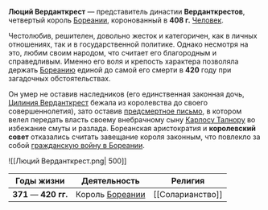 **Люций Верданткрест** —  представитель династии **Верданткрестов**, четвертый король [Бореании](Бореания), коронованный в **408 г.** [Человек](Люди).

Честолюбив, решителен, довольно жесток и категоричен, как в личных отношениях, так и в государственной политике. Однако несмотря на это, любим своим народом, что считает его благородным и справедливым. Именно его воля и крепость характера позволяла держать [Бореанию](Бореания) единой до самой его смерти в **420** году при загадочных обстоятельствах. 

Он умер не оставив наследников (его единственная законная дочь, [Цилиния Верданткрест](Цилиния%20Верданткрест.md) бежала из королевства до своего совершеннолетия), зато оставив [предсмертное письмо](Предсмертное%20письмо%20Люция%20Верданткреста.md), в котором велел передать власть своему внебрачному сыну [Карлосу Талнору](Карлос%20Талнор) во избежание смуты и разлада. Бореанская аристократия и **королевский совет** отказались считать завещание короля законным, что повлекло за собой [гражданскую войну в Бореании](Бореанская%20гражданская%20война.md).

![[Люций Верданткрест.png| 500]]

| Годы жизни            | Деятельность                | Религия          |
| --------------------- | --------------------------- | ---------------- |
| **371** — **420 гг.** | Король [Бореании](Бореания) | [[Соларианство]] |


